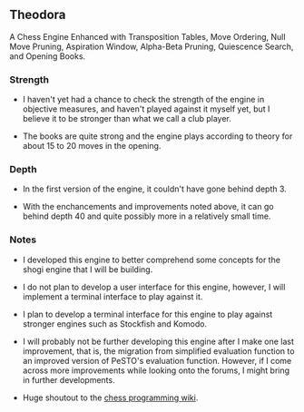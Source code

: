 ## Theodora
A Chess Engine Enhanced with Transposition Tables, Move Ordering, Null Move Pruning, Aspiration Window, Alpha-Beta Pruning, Quiescence Search, and Opening Books.

### Strength

- I haven't yet had a chance to check the strength of the engine in objective measures, and haven't played against it myself yet, but I believe it to be stronger than what we call a club player.

- The books are quite strong and the engine plays according to theory for about 15 to 20 moves in the opening.

### Depth

- In the first version of the engine, it couldn't have gone behind depth 3.

- With the enchancements and improvements noted above, it can go behind depth 40 and quite possibly more in a relatively small time.

### Notes

- I developed this engine to better comprehend some concepts for the shogi engine that I will be building.

- I do not plan to develop a user interface for this engine, however, I will implement a terminal interface to play against it.

- I plan to develop a terminal interface for this engine to play against stronger engines such as Stockfish and Komodo.

- I will probably not be further developing this engine after I make one last improvement, that is, the migration from simplified evaluation function to an improved version of PeSTO's evaluation function. However, if I come across more improvements while looking onto the forums, I might bring in further developments.
  
- Huge shoutout to the [chess programming wiki](chessprogramming.org).
